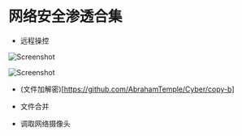 # 网络安全渗透合集

- 远程操控

![Screenshot](c7e3d813-4c10-4a31-b02e-f95a153b54a8.png)

![Screenshot](ncat/64cf8a5e-839c-48f6-9450-6e39646f3c0e.png)

- (文件加解密)[https://github.com/AbrahamTemple/Cyber/copy-b]

- 文件合并

- 调取网络摄像头

